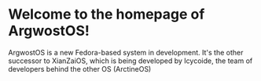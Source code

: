 # Welcome to the homepage of ArgwostOS!
ArgwostOS is a new Fedora-based system in development. It's the other successor to XianZaiOS, which is being developed by Icycoide, the team of developers behind the other OS (ArctineOS)
